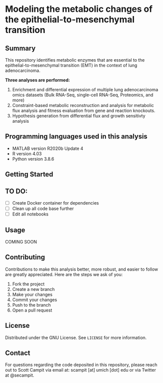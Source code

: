 # Modeling the metabolic changes of the epithelial-to-mesenchymal transition 

## Summary
This repository identifies metabolic enzymes that are essential to the epithelial-to-mesenchymal transition (EMT) in the context of lung adenocarcinoma. 

**Three analyses are performed:**

  1. Enrichment and differential expression of multiple lung adenocarcinoma omics datasets (Bulk RNA-Seq, single-cell RNA-Seq, Proteomics, and more)
  2. Constraint-based metabolic reconstruction and analysis for metabolic flux analysis and fitness evaluation from gene and reaction knockouts.
  3. Hypothesis generation from differential flux and growth sensitivty analysis  
  
## Programming languages used in this analysis

  * MATLAB version R2020b Update 4
  * R version 4.03
  * Python version 3.8.6

## Getting Started


## TO DO:
- [ ] Create Docker container for dependencies
- [ ] Clean up all code base further
- [ ] Edit all notebooks

## Usage
COMING SOON
  
## Contributing
Contributions to make this analysis better, more robust, and easier to follow are greatly appreciated. Here are the steps we ask of you:
  1. Fork the project
  2. Create a new branch
  3. Make your changes
  4. Commit your changes
  5. Push to the branch
  6. Open a pull request

## License
Distributed under the GNU License. See `LICENSE` for more information.

## Contact
For questions regarding the code deposited in this repository, please reach out to Scott Campit via email at: scampit [at] umich [dot] edu or via Twitter at @secampit.